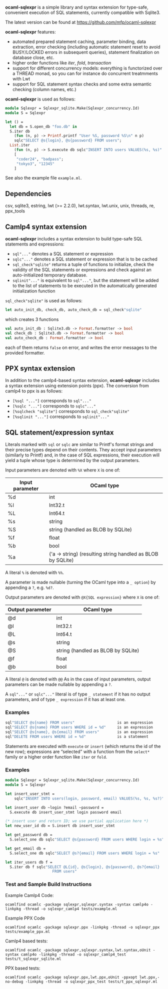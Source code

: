 **ocaml-sqlexpr** is a simple library and syntax extension for type-safe,
convenient execution of SQL statements, currently compatible with Sqlite3.

The latest version can be found at https://github.com/mfp/ocaml-sqlexpr

**ocaml-sqlexpr** features:
* automated prepared statement caching, parameter binding, data extraction, error
  checking (including automatic statement reset to avoid BUSY/LOCKED errors in
  subsequent queries), statement finalization on database close, etc.
* higher order functions like *iter*, *fold*, *transaction*
* support for different concurrency models: everything is functorized over a
  THREAD monad, so you can for instance do concurrent treatmments with Lwt
* support for SQL statement syntax checks and some extra semantic checking (column
  names, etc.)

**ocaml-sqlexpr** is used as follows:

```ocaml
module Sqlexpr = Sqlexpr_sqlite.Make(Sqlexpr_concurrency.Id)
module S = Sqlexpr

let () =
  let db = S.open_db "foo.db" in
  S.iter db
    (fun (n, p) -> Printf.printf "User %S, password %S\n" n p)
    sqlc"SELECT @s{login}, @s{password} FROM users";
  List.iter
    (fun (n, p) -> S.execute db sqlc"INSERT INTO users VALUES(%s, %s)" n p)
    [
     "coder24", "badpass";
     "tokyo3", "12345"
    ]
```

See also the example file `example.ml`.


## Dependencies

csv, sqlite3, estring, lwt (>= 2.2.0), lwt.syntax, lwt.unix,
unix, threads, re, ppx_tools


## Camlp4 syntax extension

**ocaml-sqlexpr** includes a syntax extension to build type-safe SQL
statements and expressions:


- `sql"..."`   denotes a SQL statement or expression
- `sqlc"..."`  denotes a SQL statement or expression that is to be cached
- `sql_check"sqlite"` returns a tuple of functions to initialize, check the
                      validity of the SQL statements or expressions and
                      check against an auto-initialized temporary database.
- `sqlinit"..."` is equivalent to `sql"..."`, but the statement will be added
                 to the list of statements to be executed in the automatically
                 generated initialization function

`sql_check"sqlite"` is used as follows:

```ocaml
let auto_init_db, check_db, auto_check_db = sql_check"sqlite"
```

which creates 3 functions

```ocaml
val auto_init_db : Sqlite3.db -> Format.formatter -> bool
val check_db : Sqlite3.db -> Format.formatter -> bool
val auto_check_db : Format.formatter -> bool
```

each of them returns `false` on error, and writes the error messages to the
provided formatter.


## PPX syntax extension

In addition to the camlp4-based syntax extension, **ocaml-sqlexpr** includes a
syntax extension using extension points (ppx). The conversion from camlp4 to
ppx is as follows:

- `[%sql "..."]` corresponds to `sql"..."`
- `[%sqlc "..."]` corresponds to `sqlc"..."`
- `[%sqlcheck "sqlite"]` corresponds to `sql_check"sqlite"`
- `[%sqlinit "..."]` corresponds to `sqlinit"..."`


## SQL statement/expression syntax

Literals marked with `sql` or `sqlc` are similar to Printf's format strings and their precise
types depend on their contents. They accept input parameters (similarly to
Printf) and, in the case of SQL expressions, their execution will yield a
tuple whose type is determined by the output parameters.

Input parameters are denoted with `%X` where `X` is one of:

  Input parameter  | OCaml type
  -----------------|-----------
  %d               | int
  %l               | Int32.t
  %L               | Int64.t
  %s               | string
  %S               | string    (handled as BLOB by SQLite)
  %f               | float
  %b               | bool
  %a               | ('a -> string) (resulting string handled as BLOB by SQLite)

A literal `%` is denoted with `%%`.

A parameter is made nullable (turning the OCaml type into a `_ option`) by
appending a `?`, e.g. `%d?`.

Output parameters are denoted with `@X{SQL expression}` where `X` is one of:

  Output parameter | OCaml type
  ---------------- | ----------
  @d               | int
  @l               | Int32.t
  @L               | Int64.t
  @s               | string
  @S               | string    (handled as BLOB by SQLite)
  @f               | float
  @b               | bool

A literal `@` is denoted with `@@`
As in the case of input parameters, output parameters can be made nullable by
appending a `?`.

A `sql"..."` or `sqlc"..."` literal is of type `_ statement` if it has no output
parameters, and of type `_ expression` if it has at least one.


### Examples

```ocaml
sql"SELECT @s{name} FROM users"                   is an expression
sql"SELECT @s{name} FROM users WHERE id = %d"     is an expression
sql"SELECT @s{name}, @s{email} FROM users"        is an expression
sql"DELETE FROM users WHERE id = %d"              is a statement
```

Statements are executed with `execute` or `insert` (which returns the id of
the new row); expressions are “selected” with a function from the `select*`
family or a higher order function like `iter` or `fold`.


### Examples

```ocaml
module Sqlexpr = Sqlexpr_sqlite.Make(Sqlexpr_concurrency.Id)
module S = Sqlexpr

let insert_user_stmt =
    sqlc"INSERT INTO users(login, password, email) VALUES(%s, %s, %s?)"

let insert_user db ~login ?email ~password =
  S.execute db insert_user_stmt login password email

(* insert user and return ID; we use partial application here *)
let new_user_id db = S.insert db insert_user_stmt

let get_password db =
  S.select_one db sqlc"SELECT @s{password} FROM users WHERE login = %s"

let get_email db =
  S.select_one db sqlc"SELECT @s?{email} FROM users WHERE login = %s"

let iter_users db f =
  S.iter db f sqlc"SELECT @L{id}, @s{login}, @s{password}, @s?{email}
                     FROM users"
```

### Test and Sample Build Instructions

Example Camlp4 Code:
```
ocamlfind ocamlc -package sqlexpr,sqlexpr.syntax -syntax camlp4o -linkpkg -thread -o sqlexpr_camlp4 tests/example.ml
```

Example PPX Code
```
ocamlfind ocamlc -package sqlexpr.ppx -linkpkg -thread -o sqlexpr_ppx tests/example_ppx.ml
```

Camlp4 based tests:
```
ocamlfind ocamlc -package sqlexpr,sqlexpr.syntax,lwt.syntax,oUnit -syntax camlp4o -linkpkg -thread -o sqlexpr_camlp4_test tests/t_sqlexpr_sqlite.ml
```

PPX based tests:
```
ocamlfind ocamlc -package sqlexpr.ppx,lwt.ppx,oUnit -ppxopt lwt.ppx,-no-debug -linkpkg -thread -o sqlexpr_ppx_test tests/t_ppx_sqlexpr.ml
```
